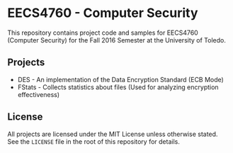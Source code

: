 # EECS4760 - Computer Security
This repository contains project code and samples for EECS4760 (Computer Security)
for the Fall 2016 Semester at the University of Toledo.

## Projects
 * DES - An implementation of the Data Encryption Standard (ECB Mode)
 * FStats - Collects statistics about files (Used for analyzing encryption effectiveness)

## License
All projects are licensed under the MIT License unless otherwise stated. See
the `LICENSE` file in the root of this repository for details.
